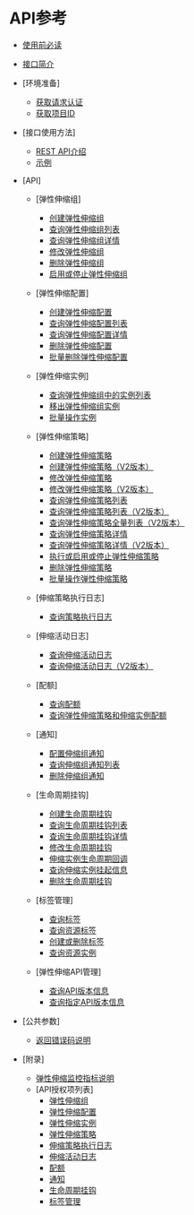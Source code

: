 # API参考

-   [使用前必读](使用前必读.md)
-   [接口简介](接口简介.md)
-   [环境准备]
    -   [获取请求认证](获取请求认证.md)
    -   [获取项目ID](获取项目ID.md)

-   [接口使用方法]
    -   [REST API介绍](REST-API介绍.md)
    -   [示例](示例.md)

-   [API]
    -   [弹性伸缩组]
        -   [创建弹性伸缩组](创建弹性伸缩组.md)
        -   [查询弹性伸缩组列表](查询弹性伸缩组列表.md)
        -   [查询弹性伸缩组详情](查询弹性伸缩组详情.md)
        -   [修改弹性伸缩组](修改弹性伸缩组.md)
        -   [删除弹性伸缩组](删除弹性伸缩组.md)
        -   [启用或停止弹性伸缩组](启用或停止弹性伸缩组.md)

    -   [弹性伸缩配置]
        -   [创建弹性伸缩配置](创建弹性伸缩配置.md)
        -   [查询弹性伸缩配置列表](查询弹性伸缩配置列表.md)
        -   [查询弹性伸缩配置详情](查询弹性伸缩配置详情.md)
        -   [删除弹性伸缩配置](删除弹性伸缩配置.md)
        -   [批量删除弹性伸缩配置](批量删除弹性伸缩配置.md)

    -   [弹性伸缩实例]
        -   [查询弹性伸缩组中的实例列表](查询弹性伸缩组中的实例列表.md)
        -   [移出弹性伸缩组实例](移出弹性伸缩组实例.md)
        -   [批量操作实例](批量操作实例.md)

    -   [弹性伸缩策略]
        -   [创建弹性伸缩策略](创建弹性伸缩策略.md)
        -   [创建弹性伸缩策略（V2版本）](创建弹性伸缩策略（V2版本）.md)
        -   [修改弹性伸缩策略](修改弹性伸缩策略.md)
        -   [修改弹性伸缩策略（V2版本）](修改弹性伸缩策略（V2版本）.md)
        -   [查询弹性伸缩策略列表](查询弹性伸缩策略列表.md)
        -   [查询弹性伸缩策略列表（V2版本）](查询弹性伸缩策略列表（V2版本）.md)
        -   [查询弹性伸缩策略全量列表（V2版本）](查询弹性伸缩策略全量列表（V2版本）.md)
        -   [查询弹性伸缩策略详情](查询弹性伸缩策略详情.md)
        -   [查询弹性伸缩策略详情（V2版本）](查询弹性伸缩策略详情（V2版本）.md)
        -   [执行或启用或停止弹性伸缩策略](执行或启用或停止弹性伸缩策略.md)
        -   [删除弹性伸缩策略](删除弹性伸缩策略.md)
        -   [批量操作弹性伸缩策略](批量操作弹性伸缩策略.md)

    -   [伸缩策略执行日志]
        -   [查询策略执行日志](查询策略执行日志.md)

    -   [伸缩活动日志]
        -   [查询伸缩活动日志](查询伸缩活动日志.md)
        -   [查询伸缩活动日志（V2版本）](查询伸缩活动日志（V2版本）.md)

    -   [配额]
        -   [查询配额](查询配额.md)
        -   [查询弹性伸缩策略和伸缩实例配额](查询弹性伸缩策略和伸缩实例配额.md)

    -   [通知]
        -   [配置伸缩组通知](配置伸缩组通知.md)
        -   [查询伸缩组通知列表](查询伸缩组通知列表.md)
        -   [删除伸缩组通知](删除伸缩组通知.md)

    -   [生命周期挂钩]
        -   [创建生命周期挂钩](创建生命周期挂钩.md)
        -   [查询生命周期挂钩列表](查询生命周期挂钩列表.md)
        -   [查询生命周期挂钩详情](查询生命周期挂钩详情.md)
        -   [修改生命周期挂钩](修改生命周期挂钩.md)
        -   [伸缩实例生命周期回调](伸缩实例生命周期回调.md)
        -   [查询伸缩实例挂起信息](查询伸缩实例挂起信息.md)
        -   [删除生命周期挂钩](删除生命周期挂钩.md)

    -   [标签管理]
        -   [查询标签](查询标签.md)
        -   [查询资源标签](查询资源标签.md)
        -   [创建或删除标签](创建或删除标签.md)
        -   [查询资源实例](查询资源实例.md)

    -   [弹性伸缩API管理]
        -   [查询API版本信息](查询API版本信息.md)
        -   [查询指定API版本信息](查询指定API版本信息.md)


-   [公共参数]
    -   [返回错误码说明](返回错误码说明.md)

-   [附录]
    -   [弹性伸缩监控指标说明](弹性伸缩监控指标说明.md)
    -   [API授权项列表]
        -   [弹性伸缩组](弹性伸缩组-0.md)
        -   [弹性伸缩配置](弹性伸缩配置-1.md)
        -   [弹性伸缩实例](弹性伸缩实例-2.md)
        -   [弹性伸缩策略](弹性伸缩策略-3.md)
        -   [伸缩策略执行日志](伸缩策略执行日志-4.md)
        -   [伸缩活动日志](伸缩活动日志-5.md)
        -   [配额](配额-6.md)
        -   [通知](通知-7.md)
        -   [生命周期挂钩](生命周期挂钩-8.md)
        -   [标签管理](标签管理-9.md)



